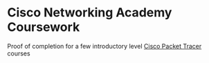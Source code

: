 # Cisco Networking Academy Coursework
Proof of completion for a few introductory level [Cisco Packet Tracer](https://www.netacad.com/) courses
